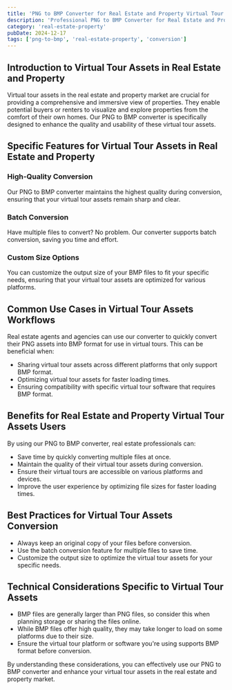 ```yaml
---
title: 'PNG to BMP Converter for Real Estate and Property Virtual Tour Assets'
description: 'Professional PNG to BMP Converter for Real Estate and Property Virtual Tour Assets. Optimized for Real Estate and Property virtual tour assets workflows.'
category: 'real-estate-property'
pubDate: 2024-12-17
tags: ['png-to-bmp', 'real-estate-property', 'conversion']
---
```


## Introduction to Virtual Tour Assets in Real Estate and Property

Virtual tour assets in the real estate and property market are crucial for providing a comprehensive and immersive view of properties. They enable potential buyers or renters to visualize and explore properties from the comfort of their own homes. Our PNG to BMP converter is specifically designed to enhance the quality and usability of these virtual tour assets.

## Specific Features for Virtual Tour Assets in Real Estate and Property

### High-Quality Conversion

Our PNG to BMP converter maintains the highest quality during conversion, ensuring that your virtual tour assets remain sharp and clear.

### Batch Conversion

Have multiple files to convert? No problem. Our converter supports batch conversion, saving you time and effort.

### Custom Size Options

You can customize the output size of your BMP files to fit your specific needs, ensuring that your virtual tour assets are optimized for various platforms.

## Common Use Cases in Virtual Tour Assets Workflows

Real estate agents and agencies can use our converter to quickly convert their PNG assets into BMP format for use in virtual tours. This can be beneficial when:

- Sharing virtual tour assets across different platforms that only support BMP format.
- Optimizing virtual tour assets for faster loading times.
- Ensuring compatibility with specific virtual tour software that requires BMP format.

## Benefits for Real Estate and Property Virtual Tour Assets Users

By using our PNG to BMP converter, real estate professionals can:

- Save time by quickly converting multiple files at once.
- Maintain the quality of their virtual tour assets during conversion.
- Ensure their virtual tours are accessible on various platforms and devices.
- Improve the user experience by optimizing file sizes for faster loading times.

## Best Practices for Virtual Tour Assets Conversion

- Always keep an original copy of your files before conversion.
- Use the batch conversion feature for multiple files to save time.
- Customize the output size to optimize the virtual tour assets for your specific needs.

## Technical Considerations Specific to Virtual Tour Assets

- BMP files are generally larger than PNG files, so consider this when planning storage or sharing the files online.
- While BMP files offer high quality, they may take longer to load on some platforms due to their size.
- Ensure the virtual tour platform or software you're using supports BMP format before conversion.

By understanding these considerations, you can effectively use our PNG to BMP converter and enhance your virtual tour assets in the real estate and property market.